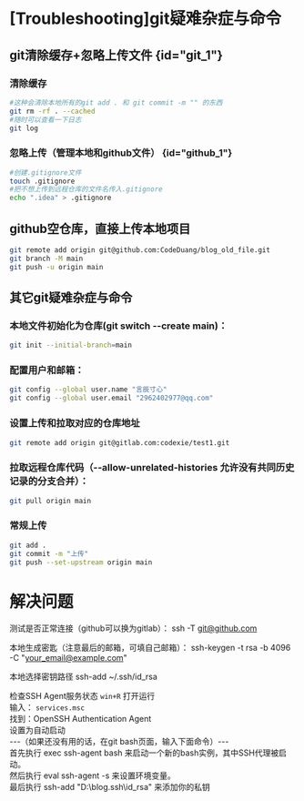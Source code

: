 # [Troubleshooting]git疑难杂症与命令

## git清除缓存+忽略上传文件 {id="git_1"}
### 清除缓存
```Bash
#这种会清除本地所有的git add . 和 git commit -m "" 的东西
git rm -rf . --cached
#随时可以查看一下日志
git log
```
### 忽略上传（管理本地和github文件） {id="github_1"}
```Bash
#创建.gitignore文件
touch .gitignore
#把不想上传到远程仓库的文件名传入.gitignore
echo ".idea" > .gitignore
```

## github空仓库，直接上传本地项目
```Bash
git remote add origin git@github.com:CodeDuang/blog_old_file.git
git branch -M main
git push -u origin main
```
## 其它git疑难杂症与命令
### 本地文件初始化为仓库(git switch --create main)：
```Bash
git init --initial-branch=main
```


### 配置用户和邮箱：
```Bash
git config --global user.name "言辰寸心"
git config --global user.email "2962402977@qq.com"
```

### 设置上传和拉取对应的仓库地址
```Bash
git remote add origin git@gitlab.com:codexie/test1.git
```

### 拉取远程仓库代码（--allow-unrelated-histories 允许没有共同历史记录的分支合并）：
```Bash
git pull origin main
```

### 常规上传
```Bash
git add .
git commit -m "上传"
git push --set-upstream origin main
```




# 解决问题
测试是否正常连接（github可以换为gitlab）：
ssh -T git@github.com


本地生成密匙（注意最后的邮箱，可填自己邮箱）：
ssh-keygen -t rsa -b 4096 -C "your_email@example.com"

本地选择密钥路径
ssh-add ~/.ssh/id_rsa

检查SSH Agent服务状态
`win+R` 打开运行  
输入： `services.msc`  
找到：OpenSSH Authentication Agent  
设置为自动启动  
---（如果还没有用的话，在git bash页面，输入下面命令）---  
首先执行 exec ssh-agent bash 来启动一个新的bash实例，其中SSH代理被启动。  
然后执行 eval ssh-agent -s 来设置环境变量。  
最后执行 ssh-add "D:\blog\.ssh\id_rsa" 来添加你的私钥  
